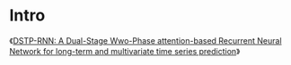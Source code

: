 # Intro

《[DSTP-RNN: A Dual-Stage Wwo-Phase attention-based Recurrent Neural Network for long-term and multivariate time series prediction](https://www.sciencedirect.com/science/article/pii/S0957417419307997?via%3Dihub)》
